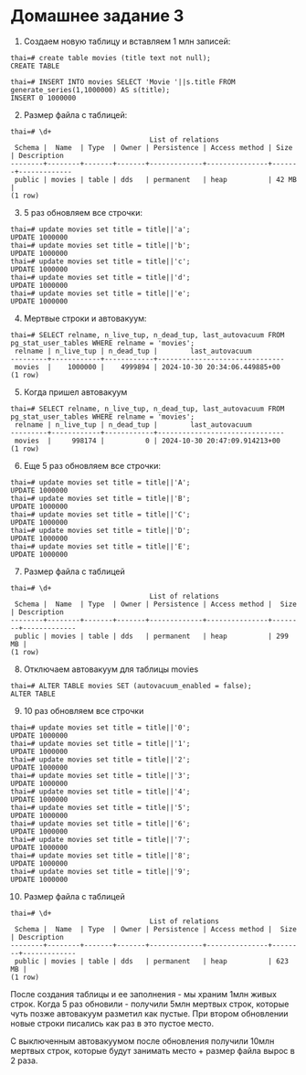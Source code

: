 # Домашнее задание 3

1. Создаем новую таблицу и вставляем 1 млн записей:
```
thai=# create table movies (title text not null);
CREATE TABLE

thai=# INSERT INTO movies SELECT 'Movie '||s.title FROM generate_series(1,1000000) AS s(title);
INSERT 0 1000000
```

2. Размер файла с таблицей:
```
thai=# \d+
                                  List of relations
 Schema |  Name  | Type  | Owner | Persistence | Access method | Size  | Description
--------+--------+-------+-------+-------------+---------------+-------+-------------
 public | movies | table | dds   | permanent   | heap          | 42 MB |
(1 row)
```

3. 5 раз обновляем все строчки:
```
thai=# update movies set title = title||'a';
UPDATE 1000000
thai=# update movies set title = title||'b';
UPDATE 1000000
thai=# update movies set title = title||'c';
UPDATE 1000000
thai=# update movies set title = title||'d';
UPDATE 1000000
thai=# update movies set title = title||'e';
UPDATE 1000000
```

4. Мертвые строки и автовакуум:
```
thai=# SELECT relname, n_live_tup, n_dead_tup, last_autovacuum FROM pg_stat_user_tables WHERE relname = 'movies';
 relname | n_live_tup | n_dead_tup |        last_autovacuum
---------+------------+------------+-------------------------------
 movies  |    1000000 |    4999894 | 2024-10-30 20:34:06.449885+00
(1 row)
```

5. Когда пришел автовакуум
```
thai=# SELECT relname, n_live_tup, n_dead_tup, last_autovacuum FROM pg_stat_user_tables WHERE relname = 'movies';
 relname | n_live_tup | n_dead_tup |        last_autovacuum
---------+------------+------------+-------------------------------
 movies  |     998174 |          0 | 2024-10-30 20:47:09.914213+00
(1 row)
```

6. Еще 5 раз обновляем все строчки:
```
thai=# update movies set title = title||'A';
UPDATE 1000000
thai=# update movies set title = title||'B';
UPDATE 1000000
thai=# update movies set title = title||'C';
UPDATE 1000000
thai=# update movies set title = title||'D';
UPDATE 1000000
thai=# update movies set title = title||'E';
UPDATE 1000000
```
7. Размер файла с таблицей
```
thai=# \d+
                                  List of relations
 Schema |  Name  | Type  | Owner | Persistence | Access method |  Size  | Description
--------+--------+-------+-------+-------------+---------------+--------+-------------
 public | movies | table | dds   | permanent   | heap          | 299 MB |
(1 row)
```

8. Отключаем автовакуум для таблицы movies
```
thai=# ALTER TABLE movies SET (autovacuum_enabled = false);
ALTER TABLE
```

9. 10 раз обновляем все строчки
```
thai=# update movies set title = title||'0';
UPDATE 1000000
thai=# update movies set title = title||'1';
UPDATE 1000000
thai=# update movies set title = title||'2';
UPDATE 1000000
thai=# update movies set title = title||'3';
UPDATE 1000000
thai=# update movies set title = title||'4';
UPDATE 1000000
thai=# update movies set title = title||'5';
UPDATE 1000000
thai=# update movies set title = title||'6';
UPDATE 1000000
thai=# update movies set title = title||'7';
UPDATE 1000000
thai=# update movies set title = title||'8';
UPDATE 1000000
thai=# update movies set title = title||'9';
UPDATE 1000000
```

10. Размер файла с таблицей
```
thai=# \d+
                                  List of relations
 Schema |  Name  | Type  | Owner | Persistence | Access method |  Size  | Description
--------+--------+-------+-------+-------------+---------------+--------+-------------
 public | movies | table | dds   | permanent   | heap          | 623 MB |
(1 row)
```

После создания таблицы и ее заполнения - мы храним 1млн живых строк.
Когда 5 раз обновили - получили 5млн мертвых строк, которые чуть позже автовакуум разметил как пустые.
При втором обновлении новые строки писались как раз в это пустое место.

С выключенным автовакуумом после обновления получили 10млн мертвых строк, которые будут занимать место + размер файла вырос в 2 раза.